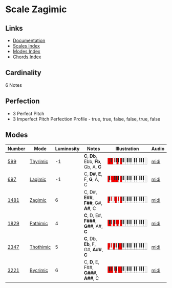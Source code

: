 # Scale Zagimic

## Links

- [Documentation](README.md)
- [Scales Index](Scales.md)
- [Modes Index](Modes.md)
- [Chords Index](Chords.md)

## Cardinality

6 Notes

## Perfection

- 3 Perfect Pitch
- 3 Imperfect Pitch
Perfection Profile - true, true, false, false, true, false

## Modes

| Number | Mode | Luminosity | Notes | Illustration | Audio |
|--------|------|------------|-------|--------------|-------|
| [599](https://ianring.com/musictheory/scales/599) | [Thyrimic](ModeThyrimic.md) | -1 | **C**, **Db**, Ebb, **Fb**, Gb, A, **C** | ![CNaturalThyrimic](ModeCNaturalThyrimic.png) | [midi](https://github.com/edipermadi/music/blob/main/docs/ModeCNaturalThyrimic.mid?raw=true) | 
| [697](https://ianring.com/musictheory/scales/697) | [Lagimic](ModeLagimic.md) | -1 | C, **D#**, **E**, F, **G**, A, C | ![CNaturalLagimic](ModeCNaturalLagimic.png) | [midi](https://github.com/edipermadi/music/blob/main/docs/ModeCNaturalLagimic.mid?raw=true) | 
| [1481](https://ianring.com/musictheory/scales/1481) | [Zagimic](ModeZagimic.md) | 6 | C, D#, **E##**, **F##**, G#, **A#**, C | ![CNaturalZagimic](ModeCNaturalZagimic.png) | [midi](https://github.com/edipermadi/music/blob/main/docs/ModeCNaturalZagimic.mid?raw=true) | 
| [1829](https://ianring.com/musictheory/scales/1829) | [Pathimic](ModePathimic.md) | 4 | **C**, D, E#, **F###**, **G##**, A#, **C** | ![CNaturalPathimic](ModeCNaturalPathimic.png) | [midi](https://github.com/edipermadi/music/blob/main/docs/ModeCNaturalPathimic.mid?raw=true) | 
| [2347](https://ianring.com/musictheory/scales/2347) | [Thothimic](ModeThothimic.md) | 5 | **C**, Db, **Eb**, F, G#, **A##**, **C** | ![CNaturalThothimic](ModeCNaturalThothimic.png) | [midi](https://github.com/edipermadi/music/blob/main/docs/ModeCNaturalThothimic.mid?raw=true) | 
| [3221](https://ianring.com/musictheory/scales/3221) | [Bycrimic](ModeBycrimic.md) | 6 | C, **D**, E, F##, **G###**, **A##**, C | ![CNaturalBycrimic](ModeCNaturalBycrimic.png) | [midi](https://github.com/edipermadi/music/blob/main/docs/ModeCNaturalBycrimic.mid?raw=true) | 
